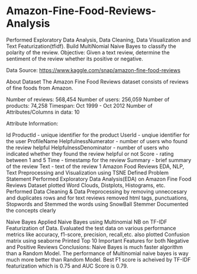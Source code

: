 # Amazon-Fine-Food-Reviews-Analysis
Performed Exploratory Data Analysis, Data Cleaning, Data Visualization and Text Featurization(tfidf). Build MultiNomial Naive Bayes to classify the polarity of the review.
Objective:
Given a text review, determine the sentiment of the review whether its positive or negative.

Data Source: https://www.kaggle.com/snap/amazon-fine-food-reviews

About Dataset
The Amazon Fine Food Reviews dataset consists of reviews of fine foods from Amazon.

Number of reviews: 568,454
Number of users: 256,059
Number of products: 74,258
Timespan: Oct 1999 - Oct 2012
Number of Attributes/Columns in data: 10

Attribute Information:

Id
ProductId - unique identifier for the product
UserId - unqiue identifier for the user
ProfileName
HelpfulnessNumerator - number of users who found the review helpful
HelpfulnessDenominator - number of users who indicated whether they found the review helpful or not
Score - rating between 1 and 5
Time - timestamp for the review
Summary - brief summary of the review
Text - text of the review
1 Amazon Food Reviews EDA, NLP, Text Preprocessing and Visualization using TSNE
Defined Problem Statement
Performed Exploratory Data Analysis(EDA) on Amazon Fine Food Reviews Dataset plotted Word Clouds, Distplots, Histograms, etc.
Performed Data Cleaning & Data Preprocessing by removing unneccesary and duplicates rows and for text reviews removed html tags, punctuations, Stopwords and Stemmed the words using SnowBall Stemmer
Documented the concepts clearly

Naive Bayes
Applied Naive Bayes using Multinomial NB on TF-IDF Featurization of Data.
Evaluated the test data on various performance metrics like accuracy, f1-score, precision, recall,etc. also plotted Confusion matrix using seaborne
Printed Top 10 Important Features for both Negative and Positive Reviews
Conclusions:
Naive Bayes is much faster algorithm than a Random Model.
The performance of Multinomial naive bayes is way much more better than Random Model.
Best F1 score is acheived by TF-IDF featurization which is 0.75 and AUC Score is 0.79.
